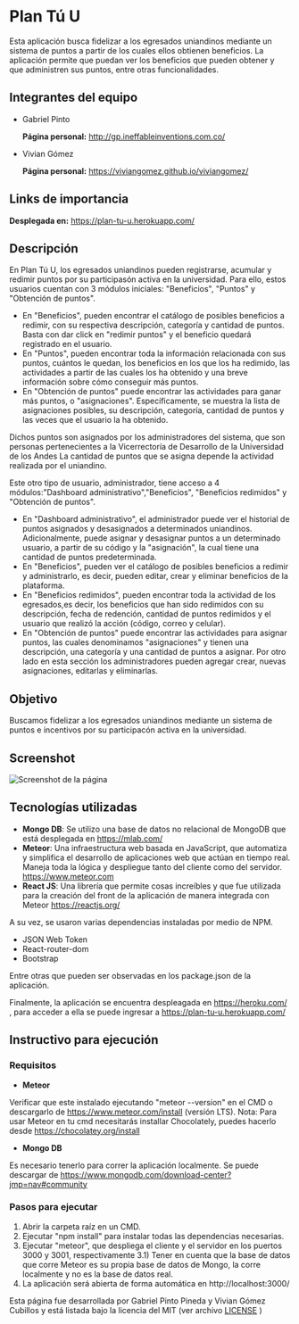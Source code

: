 # Plan Tú U

Esta aplicación busca fidelizar a los egresados uniandinos mediante un sistema de puntos a partir de los cuales ellos obtienen beneficios. La aplicación permite que puedan ver los beneficios que pueden obtener y que administren sus puntos, entre otras funcionalidades.

## Integrantes del equipo
- Gabriel Pinto

  **Página personal:** http://gp.ineffableinventions.com.co/

- Vivian Gómez

  **Página personal:** https://viviangomez.github.io/viviangomez/

## Links de importancia

**Desplegada en:** https://plan-tu-u.herokuapp.com/

## Descripción
En Plan Tú U, los egresados uniandinos pueden registrarse, acumular y redimir puntos por su participasón activa en la universidad.
Para ello, estos usuarios cuentan con 3 módulos iniciales: "Beneficios", "Puntos" y "Obtención de puntos".
- En "Beneficios", pueden encontrar el catálogo de posibles beneficios a redimir, con su respectiva descripción, categoría y
cantidad de puntos. Basta con dar click en "redimir puntos" y el beneficio quedará registrado en el usuario.
- En "Puntos", pueden encontrar toda la información relacionada con sus puntos, cuántos le quedan, los beneficios en los que los ha
redimido, las actividades a partir de las cuales los ha obtenido y una breve información sobre cómo conseguir más puntos.
- En "Obtención de puntos" puede encontrar las actividades para ganar más puntos, o "asignaciones". 
Específicamente, se muestra la lista de asignaciones posibles, su descripción, categoría, cantidad de puntos y las veces que el usuario
la ha obtenido.

Dichos puntos son asignados por los administradores del sistema, que son personas pertenecientes a la Vicerrectoría de Desarrollo de la Universidad de los Andes
La cantidad de puntos que se asigna depende la actividad realizada por el uniandino.

Este otro tipo de usuario, administrador, tiene acceso a 4 módulos:"Dashboard administrativo","Beneficios", "Beneficios redimidos" y "Obtención de puntos".
- En "Dashboard administrativo", el administrador puede ver el historial de puntos asignados y desasignados a determinados uniandinos.
Adicionalmente, puede asignar y desasignar puntos a un determinado usuario, a partir de su código y la "asignación", la cual tiene una cantidad de puntos predeterminada.
- En "Beneficios", pueden ver el catálogo de posibles beneficios a redimir y administrarlo, es decir, pueden editar, crear y eliminar 
beneficios de la plataforma.
- En "Beneficios redimidos", pueden encontrar toda la actividad de los egresados,es decir, los beneficios que han sido redimidos 
con su descripción, fecha de redención, cantidad de puntos redimidos y el usuario que realizó la acción (código, correo y celular).
- En "Obtención de puntos" puede encontrar las actividades para asignar puntos, las cuales denominamos "asignaciones" y tienen una
descripción, una categoría y una cantidad de puntos a asignar. Por otro lado en esta sección los administradores pueden agregar crear,
nuevas asignaciones, editarlas y eliminarlas. 

## Objetivo

Buscamos fidelizar a los egresados uniandinos mediante un sistema de puntos e incentivos por su participacón activa en la universidad.

## Screenshot
![Screenshot de la página](https://raw.githubusercontent.com/glpinto10/plan-tu-u/master/public/InicioPTUAdmin.PNG?style=centerme)

## Tecnologías utilizadas

- **Mongo DB**: Se utilizo una base de datos no relacional de MongoDB que está desplegada en https://mlab.com/
- **Meteor**: Una infraestructura web basada en JavaScript, que automatiza y simplifica el desarrollo de aplicaciones web que actúan en tiempo real. 
Maneja toda la lógica y despliegue tanto del cliente como del servidor. https://www.meteor.com
- **React JS**: Una librería que permite cosas increíbles y que fue utilizada para la creación del front de la aplicación de manera integrada con Meteor https://reactjs.org/

A su vez, se usaron varias dependencias instaladas por medio de NPM.

- JSON Web Token
- React-router-dom
- Bootstrap

Entre otras que pueden ser observadas en los package.json de la aplicación.

Finalmente, la aplicación se encuentra despleagada en https://heroku.com/ , para acceder a ella se puede ingresar a https://plan-tu-u.herokuapp.com/

## Instructivo para ejecución

### Requisitos

- **Meteor** 

Verificar que este instalado ejecutando "meteor --version" en el CMD o descargarlo de https://www.meteor.com/install (versión LTS).
Nota: Para usar Meteor en tu cmd necesitarás installar Chocolately, puedes hacerlo desde https://chocolatey.org/install

- **Mongo DB**

Es necesario tenerlo para correr la aplicación localmente. Se puede descargar de https://www.mongodb.com/download-center?jmp=nav#community


### Pasos para ejecutar

1) Abrir la carpeta raíz en un CMD.
2) Ejecutar "npm install" para instalar todas las dependencias necesarias.
3) Ejecutar "meteor", que despliega el cliente y el servidor en los puertos 3000 y 3001, respectivamente
3.1) Tener en cuenta que la base de datos que corre Meteor es su propia base de datos de Mongo, la corre localmente y
no es la base de datos real.
5) La aplicación será abierta de forma automática en http://localhost:3000/


Esta página fue desarrollada por Gabriel Pinto Pineda y Vivian Gómez Cubillos y está listada bajo la licencia del MIT (ver archivo [LICENSE](https://github.com/glpinto10/plan-tu-u/blob/master/LICENSE) )

